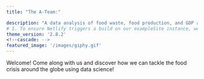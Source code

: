```yaml
---
title: "The A-Team:"

description: "A data analysis of food waste, food production, and GDP around the world."
# 1. To ensure Netlify triggers a build on our exampleSite instance, we need to change a file in the exampleSite directory.
theme_version: '2.8.2'
<!--cascade: --> 
featured_image: '/images/giphy.gif'
---
```

Welcome! Come along with us and discover how we can tackle the food crisis around the globe using data science!